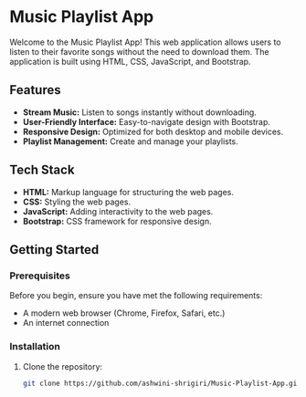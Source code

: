 # Music Playlist App

Welcome to the Music Playlist App! This web application allows users to listen to their favorite songs without the need to download them. The application is built using HTML, CSS, JavaScript, and Bootstrap.

## Features

- **Stream Music:** Listen to songs instantly without downloading.
- **User-Friendly Interface:** Easy-to-navigate design with Bootstrap.
- **Responsive Design:** Optimized for both desktop and mobile devices.
- **Playlist Management:** Create and manage your playlists.

## Tech Stack

- **HTML:** Markup language for structuring the web pages.
- **CSS:** Styling the web pages.
- **JavaScript:** Adding interactivity to the web pages.
- **Bootstrap:** CSS framework for responsive design.

## Getting Started

### Prerequisites

Before you begin, ensure you have met the following requirements:

- A modern web browser (Chrome, Firefox, Safari, etc.)
- An internet connection

### Installation

1. Clone the repository:
   ```bash
   git clone https://github.com/ashwini-shrigiri/Music-Playlist-App.git
